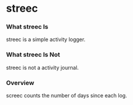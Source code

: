 # streec

### What streec Is

streec is a simple activity logger.

### What streec Is Not

streec is not a activity journal.

### Overview

screec counts the number of days since each log.
